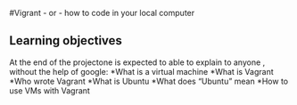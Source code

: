 #Vigrant - or - how to code in your local computer

## Learning objectives

At the end of the projectone is expected to able to explain to anyone , without the help of google:
*What is a virtual machine
*What is Vagrant
*Who wrote Vagrant
*What is Ubuntu
*What does “Ubuntu” mean
*How to use VMs with Vagrant
